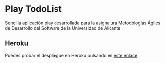 # Play TodoList

Sencilla aplicación play desarrollada para la asignatura Metodologías Ágiles de Desarrollo del Software de la Universidad de Alicante

## Heroku

Puedes probar el despliegue en Heroku pulsando en [este enlace](http://quiet-dawn-2764.herokuapp.com/).